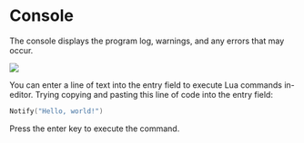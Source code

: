 # Console

The console displays the program log, warnings, and any errors that may occur.

![](https://github.com/UltraEngine/Documentation/blob/master/Images/console.png?raw=true)

You can enter a line of text into the entry field to execute Lua commands in-editor. Trying copying and pasting this line of code into the entry field:

```lua
Notify("Hello, world!")
```

Press the enter key to execute the command.
